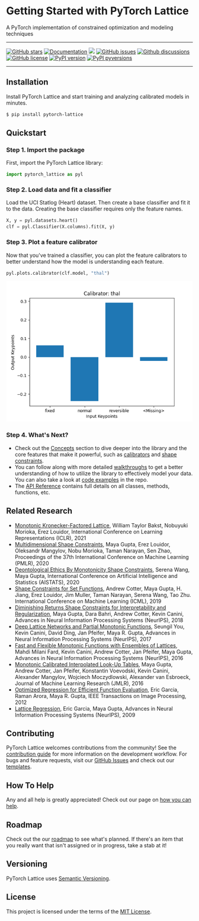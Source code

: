 # Getting Started with PyTorch Lattice

A PyTorch implementation of constrained optimization and modeling techniques

---

[![GitHub stars](https://img.shields.io/github/stars/ControlAI/pytorch-lattice.svg)](https://github.com/ControlAI/pytorch-lattice/stargazers)
[![Documentation](https://img.shields.io/badge/docs-available-brightgreen)](https://broken.github.io/pytorch-lattice)
[![](https://github.com/ControlAI/pytorch-lattice/actions/workflows/test.yml/badge.svg?branch=main)](https://github.com/ControlAI/pytorch-lattice/actions/workflows/test.yml)
[![GitHub issues](https://img.shields.io/github/issues/ControlAI/pytorch-lattice.svg)](https://github.com/ControlAI/pytorch-lattice/issues)
[![Github discussions](https://img.shields.io/github/discussions/ControlAI/pytorch-lattice)](https:github.com/ControlAI/pytorch-lattice/discussions)
[![GitHub license](https://img.shields.io/github/license/ControlAI/pytorch-lattice.svg)](https://github.com/ControlAI/pytorch-lattice/blob/main/LICENSE)
[![PyPI version](https://img.shields.io/pypi/v/pytorch-lattice.svg)](https://pypi.python.org/pypi/pytorch-lattice)
[![PyPI pyversions](https://img.shields.io/pypi/pyversions/pytorch-lattice.svg)](https://pypi.python.org/pypi/pytorch-lattice)

---

## Installation

Install PyTorch Lattice and start training and analyzing calibrated models in minutes.

```sh
$ pip install pytorch-lattice
```

## Quickstart

### Step 1. Import the package

First, import the PyTorch Lattice library:

```py
import pytorch_lattice as pyl
```

### Step 2. Load data and fit a classifier

Load the UCI Statlog (Heart) dataset. Then create a base classifier and fit it to the data. Creating the base classifier requires only the feature names.

```py
X, y = pyl.datasets.heart()
clf = pyl.Classifier(X.columns).fit(X, y)
```

### Step 3. Plot a feature calibrator

Now that you've trained a classifier, you can plot the feature calibrators to better understand how the model is understanding each feature.

```py
pyl.plots.calibrator(clf.model, "thal")
```

![Thal Calibrator](img/thal_calibrator.png)

### Step 4. What's Next?

-   Check out the [Concepts](concepts/classifier.md) section to dive deeper into the library and the core features that make it powerful, such as [calibrators](concepts/calibrators.md) and [shape constraints](concepts/shape_constraints.md).
-   You can follow along with more detailed [walkthroughs](walkthroughs/uci_adult_income.md) to get a better understanding of how to utilize the library to effectively model your data. You can also take a look at [code examples](https://github.com/ControlAI/pytorch-lattice/tree/main/examples) in the repo.
-   The [API Reference](api/layers.md) contains full details on all classes, methods, functions, etc.

## Related Research

- [Monotonic Kronecker-Factored Lattice](https://openreview.net/forum?id=0pxiMpCyBtr), William Taylor Bakst, Nobuyuki Morioka, Erez Louidor, International Conference on Learning Representations (ICLR), 2021
- [Multidimensional Shape Constraints](https://proceedings.mlr.press/v119/gupta20b.html), Maya Gupta, Erez Louidor, Oleksandr Mangylov, Nobu Morioka, Taman Narayan, Sen Zhao, Proceedings of the 37th International Conference on Machine Learning (PMLR), 2020
- [Deontological Ethics By Monotonicity Shape Constraints](https://arxiv.org/abs/2001.11990), Serena Wang, Maya Gupta, International Conference on Artificial Intelligence and Statistics (AISTATS), 2020
- [Shape Constraints for Set Functions](http://proceedings.mlr.press/v97/cotter19a.html), Andrew Cotter, Maya Gupta, H. Jiang, Erez Louidor, Jim Muller, Taman Narayan, Serena Wang, Tao Zhu. International Conference on Machine Learning (ICML), 2019
- [Diminishing Returns Shape Constraints for Interpretability and Regularization](https://papers.nips.cc/paper/7916-diminishing-returns-shape-constraints-for-interpretability-and-regularization), Maya Gupta, Dara Bahri, Andrew Cotter, Kevin Canini, Advances in Neural Information Processing Systems (NeurIPS), 2018
- [Deep Lattice Networks and Partial Monotonic Functions](https://research.google.com/pubs/pub46327.html), Seungil You, Kevin Canini, David Ding, Jan Pfeifer, Maya R. Gupta, Advances in Neural Information Processing Systems (NeurIPS), 2017
- [Fast and Flexible Monotonic Functions with Ensembles of Lattices](https://papers.nips.cc/paper/6377-fast-and-flexible-monotonic-functions-with-ensembles-of-lattices), Mahdi Milani Fard, Kevin Canini, Andrew Cotter, Jan Pfeifer, Maya Gupta, Advances in Neural Information Processing Systems (NeurIPS), 2016
- [Monotonic Calibrated Interpolated Look-Up Tables](http://jmlr.org/papers/v17/15-243.html), Maya Gupta, Andrew Cotter, Jan Pfeifer, Konstantin Voevodski, Kevin Canini, Alexander Mangylov, Wojciech Moczydlowski, Alexander van Esbroeck, Journal of Machine Learning Research (JMLR), 2016
- [Optimized Regression for Efficient Function Evaluation](http://ieeexplore.ieee.org/document/6203580/), Eric Garcia, Raman Arora, Maya R. Gupta, IEEE Transactions on Image Processing, 2012
- [Lattice Regression](https://papers.nips.cc/paper/3694-lattice-regression), Eric Garcia, Maya Gupta, Advances in Neural Information Processing Systems (NeurIPS), 2009

## Contributing

PyTorch Lattice welcomes contributions from the community! See the [contribution guide](CONTRIBUTING.md) for more information on the development workflow. For bugs and feature requests, visit our [GitHub Issues](https://github.com/ControlAI/pytorch-lattice/issues) and check out our [templates](https://github.com/ControlAI/pytorch-lattice/tree/main/.github/ISSUE_TEMPLATES).

## How To Help

Any and all help is greatly appreciated! Check out our page on [how you can help](HELP.md).

## Roadmap

Check out the our [roadmap](https://github.com/orgs/ControlAI/projects/1/views/1) to see what's planned. If there's an item that you really want that isn't assigned or in progress, take a stab at it!

## Versioning

PyTorch Lattice uses [Semantic Versioning](https://semver.org/).

## License

This project is licensed under the terms of the [MIT License](https://github.com/ControlAI/pytorch-lattice/blob/main/LICENSE).
